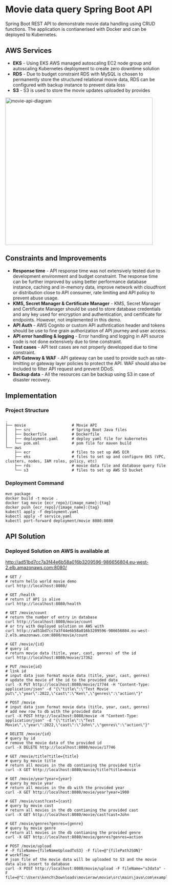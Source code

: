 # Movie data query Spring Boot API
Spring Boot REST API to demonstrate movie data handling using CRUD functions. The application is contianerised with Docker and can be deployed to Kubernetes.

## AWS Services
* **EKS** - Using EKS AWS managed autoscaling EC2 node group and autoscaling Kubernetes deployment to create zero downtime solution
* **RDS** - Due to budget constraint RDS with MySQL is chosen to permanently store the structured relational movie data, RDS can be configured with backup instance to prevent data loss
* **S3**  - S3 is used to store the movie updates uploaded by provides
<img width="460" alt="movie-api-diagram" src="https://user-images.githubusercontent.com/18232987/207734153-a967f106-8bcd-4946-ba05-95ec1754cdfa.png">

## Constraints and Improvements

* **Response time** - API response time was not extensively tested due to development environment and budget constraint. The response time can be further improved by using better performance database instance, caching and in-memory data, improve network with cloudfront or distribution close to API consumer, rate limiting and API policy to prevent abuse usage.
* **KMS, Secret Manager & Certificate Manager** - KMS, Secret Manager and Certificate Manager should be used to store database credentials and any key used for encryption and authentication, and certificate for endpoints. However, not implemented in this demo.
* **API Auth** - AWS Cognito or custom API authntication header and tokens should be use to fine grain authorization of API journey and user access.
* **API error handling & logging** - Error handling and logging in API source code is not done extensively due to time constraint.
* **Test cases** - API test cases are not properly developped due to time constraint.
* **API Gateway & WAF** - API gateway can be used to provide such as rate-limitting or gateway layer policies to protect the API. WAF should also be included to filter API request and prevent DDoS.
* **Backup data** - All the resources can be backup using S3 in case of disaster recovery.

## Implementation

### Project Structure

    .
    ├── movie                    # Movie API
    │   ├── src                  # Spring Boot Java files
    │   ├── Dockerfile           # Dockerfile
    │   ├── deployment.yaml      # deploy yaml file for kubernetes
    │   └── pom.xml              # pom file for maven build 
    └── aws
        ├── ecr                  # files to set up AWS ECR
        ├── eks                  # files to set up and configure EKS (VPC, clusters, nodes, IAM roles, policy, etc)
        ├── rds                  # movie data file and database query file
        └── s3                   # files to set up AWS S3 bucket
    

### Deployment Command
```ssh
mvn package
docker build -t movie .
docker tag movie {ecr_repo}/{image_name}:{tag}
docker push {ecr_repo}/{image_name}:{tag}
kubectl apply -f deployment.yaml
kubectl apply -f service.yaml
kubectl port-forward deployment/movie 8080:8080
```

## API Solution

### Deployed Solution on AWS is available at
http://ad51bd7cc7a3f44e6b58a016b3209596-986656804.eu-west-2.elb.amazonaws.com:8080/

```shell
# GET /
# return hello world movie demo
curl http://localhost:8080/

# GET /health
# return if API is alive
curl http://localhost:8080/health

# GET /movie/count
# return the number of entry in database
curl http://localhost:8080/movie/count
# or try with deployed solution on AWS with
curl http://ad51bd7cc7a3f44e6b58a016b3209596-986656804.eu-west-2.elb.amazonaws.com:8080/movie/count

# GET /movie/{id}
# query id
# return movie data (title, year, cast, genres) of the id
curl http://localhost:8080/movie/17362

# PUT /movie{id}
# link id
# input data json format movie data (title, year, cast, genres)
# update the movie of the id to the provided data
curl -X PUT http://localhost:8080/movie/17744 -H "Content-Type: application/json" -d "{\"title\":\"Test Movie put\",\"year\":2022,\"cast\":\"Ken\",\"genres\":\"action\"}"

# POST /movie
# input data json format movie data (title, year, cast, genres)
# add new row to db with the provided data
curl -X POST http://localhost:8080/movie -H "Content-Type: application/json" -d "{\"title\":\"Test Movie\",\"year\":2022,\"cast\":\"John\",\"genres\":\"action\"}"

# DELETE /movie/{id}
# query by id
# remove the movie data of the provided id
curl -X DELETE http://localhost:8080/movie/17746

# GET /movie/title?title={title}
# query by movie title
# return all movies in the db contianing the provided title
curl -X GET http://localhost:8080/movie/title?title=movie

# GET /movie/year?year={year}
# query by movie year
# return all movies in the db with the provided year
curl -X GET http://localhost:8080/movie/year?year=1900

# GET /movie/cast?cast={cast}
# query by movie cast
# return all movies in the db contianing the provided cast
curl -X GET http://localhost:8080/movie/cast?cast=John

# GET /movie/genres?genres={genre}
# query by movie genre
# return all movies in the db contianing the provided genre
curl -X GET http://localhost:8080/movie/genres?genres=action

# POST /movie/upload
# -F fileName={fileNameUploadToS3} -F file=@"{filePathJSON}"
# workflow:
# json file of the movie data will be uploaded to S3 and the movie data also insert to database
curl -X POST http://localhost:8080/movie/upload -F fileName="s3data" -F file=@"C:\Users\kench\Downloads\movieraw\movie\src\main\java\com\example\main\s3data.json"
```
